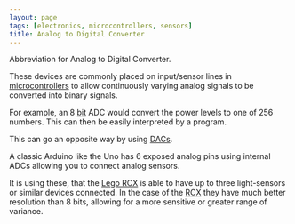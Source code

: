 ```yaml
---
layout: page
tags: [electronics, microcontrollers, sensors]
title: Analog to Digital Converter
---
```

Abbreviation for Analog to Digital Converter.

These devices are commonly placed on input/sensor lines in [microcontrollers](/wiki/microcontroller.html) to allow continuously varying analog signals to be converted into binary signals.

For example, an 8 [bit](/wiki/bit.html "Binary Digit") ADC would convert the power levels to one of 256 numbers. This can then be easily interpreted by a program.

This can go an opposite way by using [DACs](/wiki/dac.html "Digital To Analog Converter").

A classic Arduino like the Uno has 6 exposed analog pins using internal ADCs allowing you to connect analog sensors.

It is using these, that the [Lego RCX](/wiki/rcx.html "The Lego RCX") is able to have up to three light-sensors or similar devices connected. In the case of the [RCX](/wiki/rcx.html "The Lego RCX") they have much better resolution than 8 bits, allowing for a more sensitive or greater range of variance.

